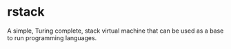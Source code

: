 # rstack
A simple, Turing complete, stack virtual machine that can be used as a base to run programming languages.
